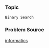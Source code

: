 ### Topic

    Binary Search

### Problem Source

[informatics](http://informatics.mccme.ru/mod/statements/view3.php?id=192&chapterid=3#1)
